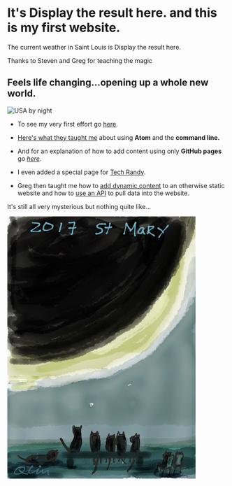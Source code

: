 # It's <span id="demo">Display the result here.</span> and this is my first website.
<script src="https://code.jquery.com/jquery-3.2.1.min.js"></script>
<script src="https://cdnjs.cloudflare.com/ajax/libs/moment.js/2.19.3/moment.min.js"></script>
<script>
document.getElementById("demo").innerHTML = moment().format("dddd, MMMM Do YYYY [at] h:mm a");
$.ajax({
  url: "https://api.wunderground.com/api/c7565b96782d982e/conditions/q/MO/Saint_Louis.json",
  success: function( result ) {
    var weather=result.current_observation.weather;
    var temp_f=result.current_observation.temp_f
    $( "#weather-temp" ).html( "<strong>" + weather + " " + temp_f + "</strong> degrees" );
  }
});
</script>
The current weather in Saint Louis is <span id="weather-temp">Display the result here.</span>

Thanks to Steven and Greg for teaching the magic

## Feels life changing...opening up a whole new world.

![USA by night](https://svs.gsfc.nasa.gov/vis/a000000/a004000/a004019/E_W_north_america.0001.jpg)

* To see my very first effort go [here](page2.html).

* [Here's what they taught me](howto.html) about using **Atom** and the **command line.**

* And for an explanation of how to add content using only **GitHub pages** go *[here](page3.html)*.

* I even added a special page for [Tech Randy](techrandy.html).

* Greg then taught me how to [add dynamic content](dynamicfeature.html) to an otherwise static website and how to [use an API](addapi.html) to pull data into the website.

It's still all very mysterious but nothing quite like...

![cat eclipse viewing](IMG_0528.JPG)

